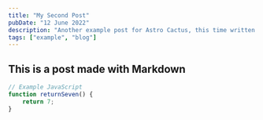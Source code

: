 ```yaml
---
title: "My Second Post"
pubDate: "12 June 2022"
description: "Another example post for Astro Cactus, this time written in a plain markdown file"
tags: ["example", "blog"]
---
```


## This is a post made with Markdown

```js
// Example JavaScript
function returnSeven() {
	return 7;
}
```
